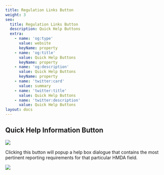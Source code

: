 ```yaml
---
title: Regulation Links Button
weight: 3
seo:
  title: Regulation Links Button
  description: Quick Help Buttons
  extra:
    - name: 'og:type'
      value: website
      keyName: property
    - name: 'og:title'
      value: Quick Help Buttons
      keyName: property
    - name: 'og:description'
      value: Quick Help Buttons
      keyName: property
    - name: 'twitter:card'
      value: summary
    - name: 'twitter:title'
      value: Quick Help Buttons
    - name: 'twitter:description'
      value: Quick Help Buttons
layout: docs
---
```

## Quick Help Information Button 

![](/images/Quick%20Help%20Icon.png)

Clicking this button will popup a help box dialogue that contains the most pertinent reporting requirements for that particular HMDA field.

![](/images/Quick%20Help.gif)
